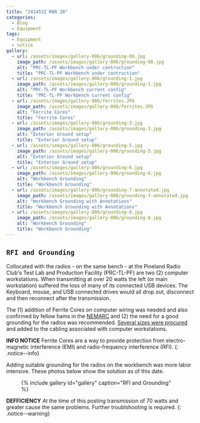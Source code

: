 ```yaml
---
title: "241452Z MAR 20"
categories:
  - Blog
  - Equipment
tags:
  - Equipment
  - notice
gallery:
  - url: /assets/images/gallery-006/grounding-00.jpg
    image_path: /assets/images/gallery-006/grounding-00.jpg
    alt: "PRC-TL-PF Workbench under contruction"
    title: "PRC-TL-PF Workbench under contruction"
  - url: /assets/images/gallery-006/grounding-1.jpg
    image_path: /assets/images/gallery-006/grounding-1.jpg
    alt: "PRC-TL-PF Workbench current config"
    title: "PRC-TL-PF Workbench current config"
  - url: /assets/images/gallery-006/ferrites.JPG
    image_path: /assets/images/gallery-006/ferrites.JPG
    alt: "Ferrite Cores"
    title: "Ferrite Cores"
  - url: /assets/images/gallery-006/grounding-3.jpg
    image_path: /assets/images/gallery-006/grounding-3.jpg
    alt: "Exterior Ground setup"
    title: "Exterior Ground setup"
  - url: /assets/images/gallery-006/grounding-5.jpg
    image_path: /assets/images/gallery-006/grounding-5.jpg
    alt: "Exterior Ground setup"
    title: "Exterior Ground setup"
  - url: /assets/images/gallery-006/grounding-6.jpg
    image_path: /assets/images/gallery-006/grounding-6.jpg
    alt: "Workbench Grounding"
    title: "Workbench Grounding"
  - url: /assets/images/gallery-006/grounding-7-annotated.jpg
    image_path: /assets/images/gallery-006/grounding-7-annotated.jpg
    alt: "Workbench Grounding with Annotations"
    title: "Workbench Grounding with Annotations"
  - url: /assets/images/gallery-006/grounding-8.jpg
    image_path: /assets/images/gallery-006/grounding-8.jpg
    alt: "Workbench Grounding"
    title: "Workbench Grounding"
---
```

`RFI and Grounding`
---

Collocated with the radios - on the same bench - at the Pineland Radio Club's Test Lab and Production Facility (PRC-TL-PF) are two (2) computer workstations.  When transmitting at over 20 watts the left (or main workstation) suffered the loss of many of its connected USB devices.  The Keyboard, mouse, and USB connected drives would all drop out, disconnect and then reconnect after the transmission.

The (1) addition of Ferrite Cores on computer wiring was needed and also confirmed by fellow hams in the [NEMARC][1] and (2) the need for a good grounding for the radios was recommended. [Several sizes were procured][2] and added to the cabling associated with computer workstations.

**INFO NOTICE** Ferrite Cores are a way to provide protection from electro-magnetic interference (EMI) and radio-frequency interference (RFI). 
{: .notice--info}

Adding suitable grounding for the radios on the workbench was more labor intensive.  These photos below show the solution as of this date.

<figure>
{% include gallery id="gallery" caption="RFI and Grounding" %}
</figure>


**DEFFICIENCY** At the time of this posting transmission of 70 watts and greater cause the same problems.  Further troublshooting is required.
{: .notice--warning}

[1]: http://www.nemarc.org/index.html
[2]: https://www.amazon.com/gp/product/B01KLVUQ38/ref=ppx_od_dt_b_asin_title_s00?ie=UTF8&psc=1